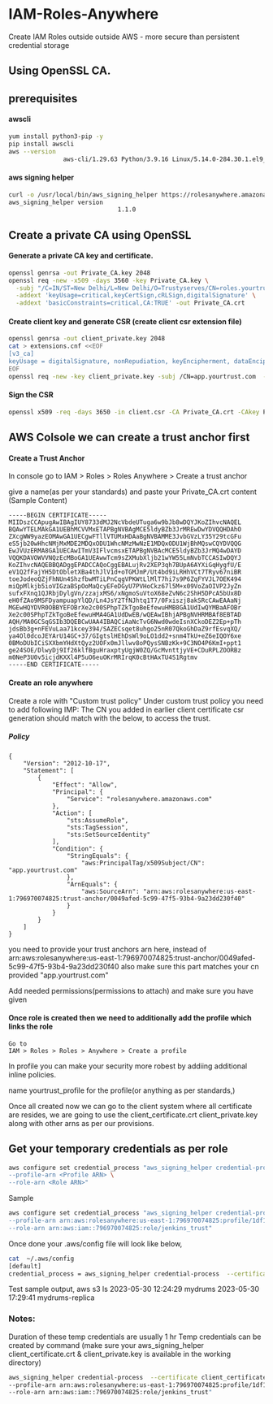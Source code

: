 # IAM-Roles-Anywhere
Create IAM Roles outside outside AWS - more secure than persistent credential storage
## Using OpenSSL CA.
## prerequisites
#### awscli 
```sh
yum install python3-pip -y
pip install awscli
aws --version
               aws-cli/1.29.63 Python/3.9.16 Linux/5.14.0-284.30.1.el9_2.x86_64 botocore/1.31.63
```

#### aws signing helper
```sh
curl -o /usr/local/bin/aws_signing_helper https://rolesanywhere.amazonaws.com/releases/1.1.0/X86_64/Linux/aws_signing_helper&& chmod +x /usr/local/bin/aws_signing_helper
aws_signing_helper version
                              1.1.0
```

## Create a private CA using OpenSSL
#### Generate a private CA key and certificate.
```sh
openssl genrsa -out Private_CA.key 2048
openssl req -new -x509 -days 3560 -key Private_CA.key \
  -subj "/C=IN/ST=New Delhi/L=New Delhi/O=Trustyserves/CN=roles.yourtrust.com" \
  -addext 'keyUsage=critical,keyCertSign,cRLSign,digitalSignature' \
  -addext 'basicConstraints=critical,CA:TRUE' -out Private_CA.crt
```
#### Create client key and generate CSR (create client csr extension file)
```sh
openssl genrsa -out client_private.key 2048
cat > extensions.cnf <<EOF
[v3_ca]
keyUsage = digitalSignature, nonRepudiation, keyEncipherment, dataEncipherment
EOF
openssl req -new -key client_private.key -subj /CN=app.yourtrust.com  -out client.csr
```
#### Sign the CSR 
```sh
openssl x509 -req -days 3650 -in client.csr -CA Private_CA.crt -CAkey Private_CA.key -set_serial 01 -extfile extensions.cnf -extensions v3_ca -out client_certificate.crt
```

## AWS Colsole we can create a trust anchor first
#### Create a Trust Anchor
In console go to IAM > Roles > Roles Anywhere > Create a trust anchor

give a name(as per your standards) and paste your Private_CA.crt content (Sample Content)
```
-----BEGIN CERTIFICATE-----
MIIDszCCApugAwIBAgIUY8733dMJ2NcVbdeUTuga6w9bJb8wDQYJKoZIhvcNAQEL
BQAwYTELMAkGA1UEBhMCVVMxETAPBgNVBAgMCE5ldyBZb3JrMREwDwYDVQQHDAhO
ZXcgWW9yazEOMAwGA1UECgwFTllVTUMxHDAaBgNVBAMME3JvbGVzLY35Y29tcGFu
eS5jb20wHhcNMjMxMDE2MDQxODU1WhcNMzMwNzE1MDQxODU1WjBhMQswCQYDVQQG
EwJVUzERMA8GA1UECAwITmV3IFlvcmsxETAPBgNVBAcMCE5ldyBZb3JrMQ4wDAYD
VQQKDAVOWVVNQzEcMBoGA1UEAwwTcm9sZXMubXljb21wYW55LmNvbTCCASIwDQYJ
KoZIhvcNAQEBBQADggEPADCCAQoCggEBALujRv2XEP3qh7BUpA6AYXiGqHygfU/E
eV1Q2fFajYH5DtObletXBa4thJlV1d+oTGMJmP/Ut4bd9iLRHhVCt7TRyv67niBR
toeJodeoQZjFhNUn4ShzfbwMTiLPnCqgVPKWtLlMlT7hi7s9P6ZqFYVJL7OEK494
miQpMlkjb5ioVIGzaBSpOoMaQcyEFeDGyU7PVHoCkz67l5M+x09VoZaOIVP2JyZn
sufxFXnq1QJRbjDylgVn/zzajxMS6/xNgmoSuVtoX68eZvN6c2ShH5DPcA5bUx8D
eH0fZAo9MSFDyampuapYlQD/Ln4JsY2TfNJhtq1T7/0Fxiszj8akSRcCAwEAAaNj
MGEwHQYDVR0OBBYEFOBrXe2c00SPhpTZkTgoBeEfewuHMB8GA1UdIwQYMBaAFOBr
Xe2c00SPhpTZkTgoBeEfewuHMA4GA1UdDwEB/wQEAwIBhjAPBgNVHRMBAf8EBTAD
AQH/MA0GCSqGSIb3DQEBCwUAA4IBAQCiAaNcTvG6Nwd0wdeIsnXCkoDEZ2Ep+pTh
jdsBb3g+nFEVuLaa71kcey394/SAZECsqet8uhgo25nR07QkoGhDaZ9rfEsvqXQ/
ya4Ol0dcoJEYArU14GC+37/GIgtslHEhDsWl9oLO1dd2+snm4TkU+eZ6eIQOY6xe
0BMoDUbICiSXXbmYHdXtQyz2UOFx0mJllwv8oPQysSNBzKk+9C3NO4P6KmI+ppt1
ge24SOE/DlwyDj9If26klfBguHraxptyUgjW0ZQ/GcMvnttjyVE+CDuRPLZOORBz
m0NeP3U0v5icjdKXXl4P5uO6euOKrMRIrqK0cBtHAxTU4S1Rgtmv
-----END CERTIFICATE-----
```

#### Create an role anywhere
Create a role with "Custom trust policy"
Under custom trust policy you need to add following
IMP: The CN you added in earlier client certificate csr generation should match with the below, to access the trust.

##### Policy
```
{
    "Version": "2012-10-17",
    "Statement": [
        {
            "Effect": "Allow",
            "Principal": {
                "Service": "rolesanywhere.amazonaws.com"
            },
            "Action": [
                "sts:AssumeRole",
                "sts:TagSession",
                "sts:SetSourceIdentity"
            ],
            "Condition": {
                "StringEquals": {
                    "aws:PrincipalTag/x509Subject/CN": "app.yourtrust.com"
                },
                "ArnEquals": {
                    "aws:SourceArn": "arn:aws:rolesanywhere:us-east-1:796970074825:trust-anchor/0049afed-5c99-47f5-93b4-9a23dd230f40"
                }
            }
        }
    ]
}
```

you need to provide your trust anchors arn here, instead of 
arn:aws:rolesanywhere:us-east-1:796970074825:trust-anchor/0049afed-5c99-47f5-93b4-9a23dd230f40
also make sure this part matches your cn provided "app.yourtrust.com"

Add needed permissions(permissions to attach) and make sure you have given 
#### Once role is created then we need to additionally add the profile which links the role
```
Go to 
IAM > Roles > Roles > Anywhere > Create a profile
```
In profile you can make your security more robest by addiing additional inline policies.

name yourtrust_profile for the profile(or anything as per standards,)

Once all created now we can go to the client system where all certificate are resides, we are going to use the client_certificate.crt client_private.key along with other arns as per our provisions.

## Get your temporary credentials as per role

```sh
aws configure set credential_process "aws_signing_helper credential-process  --certificate <client_certificate.crt> --private-key <client_private.key> --trust-anchor-arn <Trust Anchor ARN> \
--profile-arn <Profile ARN> \
--role-arn <Role ARN>"
```
Sample 
```sh
aws configure set credential_process "aws_signing_helper credential-process  --certificate client_certificate.crt --private-key client_private.key --trust-anchor-arn arn:aws:rolesanywhere:us-east-1:796970074825:trust-anchor/311f8424-5cb5-4f8c-9f72-2a15508a3d2d \
--profile-arn arn:aws:rolesanywhere:us-east-1:796970074825:profile/1df175fe-f08c-4fdf-84d4-bed7e339391f \
--role-arn arn:aws:iam::796970074825:role/jenkins_trust"
```
Once done your .aws/config file will look like below, 
```sh
cat  ~/.aws/config
[default]
credential_process = aws_signing_helper credential-process  --certificate client_certificate.crt --private-key client_private.key --trust-anchor-arn arn:aws:rolesanywhere:us-east-1:796970074825:trust-anchor/311f8424-5cb5-4f8c-9f72-2a15508a3d2d --profile-arn arn:aws:rolesanywhere:us-east-1:796970074825:profile/1df175fe-f08c-4fdf-84d4-bed7e339391f --role-arn arn:aws:iam::796970074825:role/jenkins_trust
```

Test sample output, 
aws s3 ls
2023-05-30 12:24:29 mydrums
2023-05-30 17:29:41 mydrums-replica

### Notes:
Duration of these temp credentials are usually 1 hr
Temp credentials can be created by command (make sure your aws_signing_helper client_certificate.crt & client_private.key is available in the working directory)
```sh 
aws_signing_helper credential-process  --certificate client_certificate.crt --private-key client_private.key --trust-anchor-arn arn:aws:rolesanywhere:us-east-1:796970074825:trust-anchor/311f8424-5cb5-4f8c-9f72-2a15508a3d2d \
--profile-arn arn:aws:rolesanywhere:us-east-1:796970074825:profile/1df175fe-f08c-4fdf-84d4-bed7e339391f \
--role-arn arn:aws:iam::796970074825:role/jenkins_trust"
```
